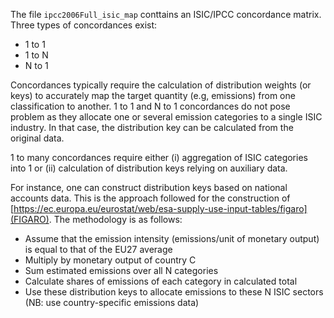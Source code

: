 The file `ipcc2006Full_isic_map` conttains an ISIC/IPCC concordance matrix. Three types of concordances exist:
- 1 to 1
-  1 to N
- N to 1

Concordances typically require the calculation of distribution weights (or keys) to accurately map the target quantity (e.g, emissions) from one classification to another.
1 to 1 and N to 1 concordances do not pose problem as they allocate one or several emission categories to a single ISIC industry. In that case, the distribution key can be calculated from the original data.

1 to many concordances require either (i) aggregation of ISIC categories into 1 or (ii) calculation of distribution keys relying on auxiliary data.

For instance, one can construct distribution keys based on national accounts data. This is the approach followed for the construction of [https://ec.europa.eu/eurostat/web/esa-supply-use-input-tables/figaro](FIGARO). The methodology is as follows:
- Assume that the emission intensity (emissions/unit of monetary output) is equal to that of the EU27 average
- Multiply by monetary output of country C
- Sum estimated emissions over all N categories
- Calculate shares of emissions of each category in calculated total
- Use these distribution keys to allocate emissions to these N ISIC sectors (NB: use country-specific emissions data)
